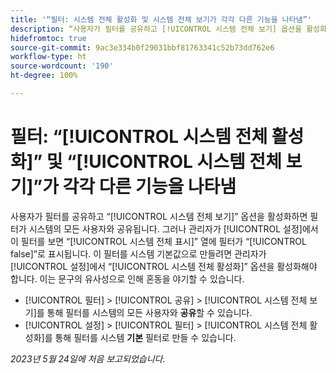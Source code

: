```yaml
---
title: '“필터: 시스템 전체 활성화 및 시스템 전체 보기가 각각 다른 기능을 나타냄”'
description: “사용자가 필터를 공유하고 [!UICONTROL 시스템 전체 보기] 옵션을 활성화하면 필터가 시스템의 모든 사용자와 공유됩니다. 그러나 관리자가 [!UICONTROL 설정]에서 이 필터를 보면 [!UICONTROL 시스템 전체 표시] 열에 필터가 [!UICONTROL false]로 표시됩니다. 이 필터를 시스템 기본값으로 만들려면 관리자가 설정에서 [!UICONTROL 시스템 전체 활성화] 옵션을 활성화해야 합니다. 이는 문구의 유사성으로 인해 혼동을 야기할 수 있습니다.”
hidefromtoc: true
source-git-commit: 9ac3e334b0f29031bbf81763341c52b73dd762e6
workflow-type: ht
source-wordcount: '190'
ht-degree: 100%

---
```



# 필터: “[!UICONTROL 시스템 전체 활성화]” 및 “[!UICONTROL 시스템 전체 보기]”가 각각 다른 기능을 나타냄

사용자가 필터를 공유하고 “[!UICONTROL 시스템 전체 보기]” 옵션을 활성화하면 필터가 시스템의 모든 사용자와 공유됩니다. 그러나 관리자가 [!UICONTROL 설정]에서 이 필터를 보면 “[!UICONTROL 시스템 전체 표시]” 열에 필터가 “[!UICONTROL false]”로 표시됩니다. 이 필터를 시스템 기본값으로 만들려면 관리자가 [!UICONTROL 설정]에서 “[!UICONTROL 시스템 전체 활성화]” 옵션을 활성화해야 합니다. 이는 문구의 유사성으로 인해 혼동을 야기할 수 있습니다.

* [!UICONTROL 필터] > [!UICONTROL 공유] > [!UICONTROL 시스템 전체 보기]를 통해 필터를 시스템의 모든 사용자와 **공유**&#x200B;할 수 있습니다.
* [!UICONTROL 설정] > [!UICONTROL 필터] > [!UICONTROL 시스템 전체 활성화]를 통해 필터를 시스템 **기본** 필터로 만들 수 있습니다.

_2023년 5월 24일에 처음 보고되었습니다._

